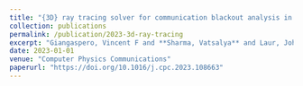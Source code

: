 ```yaml
---
title: "{3D} ray tracing solver for communication blackout analysis in atmospheric entry missions"
collection: publications
permalink: /publication/2023-3d-ray-tracing
excerpt: "Giangaspero, Vincent F and **Sharma, Vatsalya** and Laur, Johannes and Thoemel, Jan and Munaf{\`o}, Alessandro and Lani, Andrea and Poedts, Stefaan"
date: 2023-01-01
venue: "Computer Physics Communications"
paperurl: "https://doi.org/10.1016/j.cpc.2023.108663"
---
```

